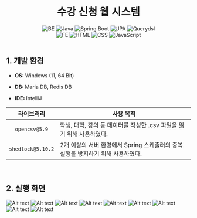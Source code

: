 <div align="center">
  <h1>수강 신청 웹 시스템</h1>
</div>

<div align="center">
  <img alt="BE" src="https://img.shields.io/badge/BE-%23424242.svg?style=flat-square&logo=&logoColor=%23C6F7E9" />
  <img alt="Java" src="https://img.shields.io/badge/Java-%23C6F7E9.svg?style=flat-square&logo=&logoColor=%23424242" />
  <img alt="Spring Boot" src="https://img.shields.io/badge/Spring%20Boot-%23C6F7E9.svg?style=flat-square&logo=&logoColor=%23424242" />
  <img alt="JPA" src="https://img.shields.io/badge/JPA-%23C6F7E9.svg?style=flat-square&logo=&logoColor=%23424242" />
  <img alt="Querydsl" src="https://img.shields.io/badge/Querydsl-%23C6F7E9.svg?style=flat-square&logo=&logoColor=%23424242" />
  <br>
  <img alt="FE" src="https://img.shields.io/badge/FE-%23424242.svg?style=flat-square&logo=&logoColor=%23C6F7E9" />
  <img alt="HTML" src="https://img.shields.io/badge/HTML-%23C6F7E9.svg?style=flat-square&logo=&logoColor=%23424242" />
  <img alt="CSS" src="https://img.shields.io/badge/CSS-%23C6F7E9.svg?style=flat-square&logo=&logoColor=%23424242" />
  <img alt="JavaScript" src="https://img.shields.io/badge/JavaScript-%23C6F7E9.svg?style=flat-square&logo=&logoColor=%23424242" />
</div>
<br>

<div align="left">
  <h2>1. 개발 환경</h2>

- <p><b>OS: </b>Windows (11, 64 Bit)</p>
- <p><b>DB: </b>Maria DB, Redis DB</p>
- <p><b>IDE: </b>IntelliJ</p>
|       라이브러리        | 사용 목적                                                                    |
|:------------------:|--------------------------------------------------------------------------|
|   `opencsv@5.9`   | 학생, 대학, 강의 등 데이터를 작성한 .csv 파일을 읽기 위해 사용하였다. |
| `shedlock@5.10.2` | 2개 이상의 서버 환경에서 Spring 스케줄러의 중복 실행을 방지하기 위해 사용하였다. |
</div>
<br>

<div align="left">
  <h2>2. 실행 화면</h2>

![Alt text](./github/24-01-01.png)
![Alt text](./github/24-01-02.png)
![Alt text](./github/24-01-03.png)
![Alt text](./github/24-01-04.png)
![Alt text](./github/24-01-05.png)
![Alt text](./github/24-01-06.png)
![Alt text](./github/24-01-07.png)
![Alt text](./github/24-01-08.png)
![Alt text](./github/24-01-09.png)
</div>
<br>